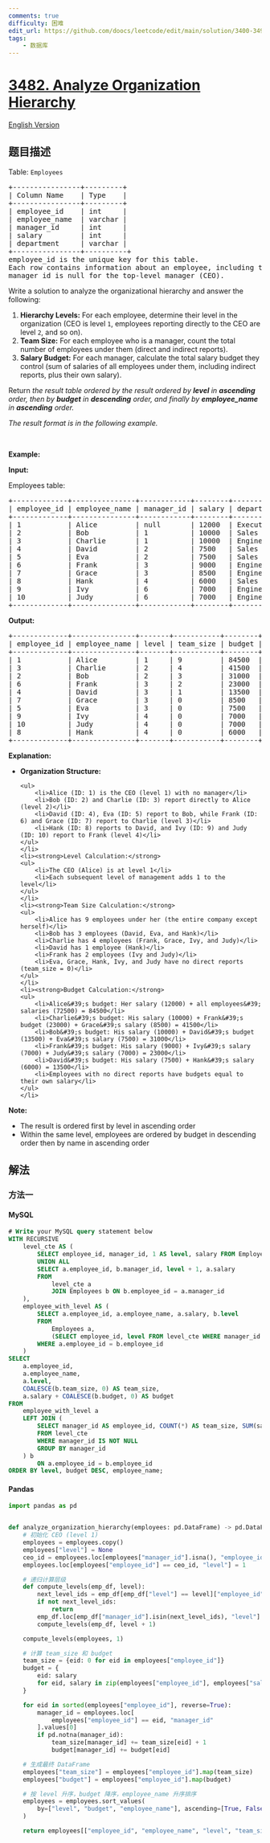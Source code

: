 ```yaml
---
comments: true
difficulty: 困难
edit_url: https://github.com/doocs/leetcode/edit/main/solution/3400-3499/3482.Analyze%20Organization%20Hierarchy/README.md
tags:
    - 数据库
---
```


<!-- problem:start -->

# [3482. Analyze Organization Hierarchy](https://leetcode.cn/problems/analyze-organization-hierarchy)

[English Version](/solution/3400-3499/3482.Analyze%20Organization%20Hierarchy/README_EN.md)

## 题目描述

<!-- description:start -->

<p>Table: <code>Employees</code></p>

<pre>
+----------------+---------+
| Column Name    | Type    | 
+----------------+---------+
| employee_id    | int     |
| employee_name  | varchar |
| manager_id     | int     |
| salary         | int     |
| department     | varchar |
+----------------+----------+
employee_id is the unique key for this table.
Each row contains information about an employee, including their ID, name, their manager&#39;s ID, salary, and department.
manager_id is null for the top-level manager (CEO).
</pre>

<p>Write a solution to analyze the organizational hierarchy and answer the following:</p>

<ol>
	<li><strong>Hierarchy Levels:</strong> For each employee, determine their level in the organization (CEO is level <code>1</code>, employees reporting directly to the CEO are level <code>2</code>, and so on).</li>
	<li><strong>Team Size:</strong> For each employee who is a manager, count the total number of employees under them (direct and indirect reports).</li>
	<li><strong>Salary Budget:</strong> For each manager, calculate the total salary budget they control (sum of salaries of all employees under them, including indirect reports, plus their own salary).</li>
</ol>

<p>Return <em>the result table ordered by&nbsp;<em>the result ordered by <strong>level</strong> in <strong>ascending</strong> order, then by <strong>budget</strong> in <strong>descending</strong> order, and finally by <strong>employee_name</strong> in <strong>ascending</strong> order</em>.</em></p>

<p><em>The result format is in the following example.</em></p>

<p>&nbsp;</p>
<p><strong class="example">Example:</strong></p>

<div class="example-block">
<p><strong>Input:</strong></p>

<p>Employees table:</p>

<pre class="example-io">
+-------------+---------------+------------+--------+-------------+
| employee_id | employee_name | manager_id | salary | department  |
+-------------+---------------+------------+--------+-------------+
| 1           | Alice         | null       | 12000  | Executive   |
| 2           | Bob           | 1          | 10000  | Sales       |
| 3           | Charlie       | 1          | 10000  | Engineering |
| 4           | David         | 2          | 7500   | Sales       |
| 5           | Eva           | 2          | 7500   | Sales       |
| 6           | Frank         | 3          | 9000   | Engineering |
| 7           | Grace         | 3          | 8500   | Engineering |
| 8           | Hank          | 4          | 6000   | Sales       |
| 9           | Ivy           | 6          | 7000   | Engineering |
| 10          | Judy          | 6          | 7000   | Engineering |
+-------------+---------------+------------+--------+-------------+
</pre>

<p><strong>Output:</strong></p>

<pre class="example-io">
+-------------+---------------+-------+-----------+--------+
| employee_id | employee_name | level | team_size | budget |
+-------------+---------------+-------+-----------+--------+
| 1           | Alice         | 1     | 9         | 84500  |
| 3           | Charlie       | 2     | 4         | 41500  |
| 2           | Bob           | 2     | 3         | 31000  |
| 6           | Frank         | 3     | 2         | 23000  |
| 4           | David         | 3     | 1         | 13500  |
| 7           | Grace         | 3     | 0         | 8500   |
| 5           | Eva           | 3     | 0         | 7500   |
| 9           | Ivy           | 4     | 0         | 7000   |
| 10          | Judy          | 4     | 0         | 7000   |
| 8           | Hank          | 4     | 0         | 6000   |
+-------------+---------------+-------+-----------+--------+
</pre>

<p><strong>Explanation:</strong></p>

<ul>
	<li><strong>Organization Structure:</strong>

    <ul>
    	<li>Alice (ID: 1) is the CEO (level 1) with no manager</li>
    	<li>Bob (ID: 2) and Charlie (ID: 3) report directly to Alice (level 2)</li>
    	<li>David (ID: 4), Eva (ID: 5) report to Bob, while Frank (ID: 6) and Grace (ID: 7) report to Charlie (level 3)</li>
    	<li>Hank (ID: 8) reports to David, and Ivy (ID: 9) and Judy (ID: 10) report to Frank (level 4)</li>
    </ul>
    </li>
    <li><strong>Level Calculation:</strong>
    <ul>
    	<li>The CEO (Alice) is at level 1</li>
    	<li>Each subsequent level of management adds 1 to the level</li>
    </ul>
    </li>
    <li><strong>Team Size Calculation:</strong>
    <ul>
    	<li>Alice has 9 employees under her (the entire company except herself)</li>
    	<li>Bob has 3 employees (David, Eva, and Hank)</li>
    	<li>Charlie has 4 employees (Frank, Grace, Ivy, and Judy)</li>
    	<li>David has 1 employee (Hank)</li>
    	<li>Frank has 2 employees (Ivy and Judy)</li>
    	<li>Eva, Grace, Hank, Ivy, and Judy have no direct reports (team_size = 0)</li>
    </ul>
    </li>
    <li><strong>Budget Calculation:</strong>
    <ul>
    	<li>Alice&#39;s budget: Her salary (12000) + all employees&#39; salaries (72500) = 84500</li>
    	<li>Charlie&#39;s budget: His salary (10000) + Frank&#39;s budget (23000) + Grace&#39;s salary (8500) = 41500</li>
    	<li>Bob&#39;s budget: His salary (10000) + David&#39;s budget (13500) + Eva&#39;s salary (7500) = 31000</li>
    	<li>Frank&#39;s budget: His salary (9000) + Ivy&#39;s salary (7000) + Judy&#39;s salary (7000) = 23000</li>
    	<li>David&#39;s budget: His salary (7500) + Hank&#39;s salary (6000) = 13500</li>
    	<li>Employees with no direct reports have budgets equal to their own salary</li>
    </ul>
    </li>

</ul>

<p><strong>Note:</strong></p>

<ul>
	<li>The result is ordered first by level in ascending order</li>
	<li>Within the same level, employees are ordered by budget in descending order then by name in ascending order</li>
</ul>
</div>

<!-- description:end -->

## 解法

<!-- solution:start -->

### 方法一

<!-- tabs:start -->

#### MySQL

```sql
# Write your MySQL query statement below
WITH RECURSIVE
    level_cte AS (
        SELECT employee_id, manager_id, 1 AS level, salary FROM Employees
        UNION ALL
        SELECT a.employee_id, b.manager_id, level + 1, a.salary
        FROM
            level_cte a
            JOIN Employees b ON b.employee_id = a.manager_id
    ),
    employee_with_level AS (
        SELECT a.employee_id, a.employee_name, a.salary, b.level
        FROM
            Employees a,
            (SELECT employee_id, level FROM level_cte WHERE manager_id IS NULL) b
        WHERE a.employee_id = b.employee_id
    )
SELECT
    a.employee_id,
    a.employee_name,
    a.level,
    COALESCE(b.team_size, 0) AS team_size,
    a.salary + COALESCE(b.budget, 0) AS budget
FROM
    employee_with_level a
    LEFT JOIN (
        SELECT manager_id AS employee_id, COUNT(*) AS team_size, SUM(salary) AS budget
        FROM level_cte
        WHERE manager_id IS NOT NULL
        GROUP BY manager_id
    ) b
        ON a.employee_id = b.employee_id
ORDER BY level, budget DESC, employee_name;
```

#### Pandas

```python
import pandas as pd


def analyze_organization_hierarchy(employees: pd.DataFrame) -> pd.DataFrame:
    # 初始化 CEO (level 1)
    employees = employees.copy()
    employees["level"] = None
    ceo_id = employees.loc[employees["manager_id"].isna(), "employee_id"].values[0]
    employees.loc[employees["employee_id"] == ceo_id, "level"] = 1

    # 递归计算层级
    def compute_levels(emp_df, level):
        next_level_ids = emp_df[emp_df["level"] == level]["employee_id"].tolist()
        if not next_level_ids:
            return
        emp_df.loc[emp_df["manager_id"].isin(next_level_ids), "level"] = level + 1
        compute_levels(emp_df, level + 1)

    compute_levels(employees, 1)

    # 计算 team_size 和 budget
    team_size = {eid: 0 for eid in employees["employee_id"]}
    budget = {
        eid: salary
        for eid, salary in zip(employees["employee_id"], employees["salary"])
    }

    for eid in sorted(employees["employee_id"], reverse=True):
        manager_id = employees.loc[
            employees["employee_id"] == eid, "manager_id"
        ].values[0]
        if pd.notna(manager_id):
            team_size[manager_id] += team_size[eid] + 1
            budget[manager_id] += budget[eid]

    # 生成最终 DataFrame
    employees["team_size"] = employees["employee_id"].map(team_size)
    employees["budget"] = employees["employee_id"].map(budget)

    # 按 level 升序，budget 降序，employee_name 升序排序
    employees = employees.sort_values(
        by=["level", "budget", "employee_name"], ascending=[True, False, True]
    )

    return employees[["employee_id", "employee_name", "level", "team_size", "budget"]]
```

<!-- tabs:end -->

<!-- solution:end -->

<!-- problem:end -->
